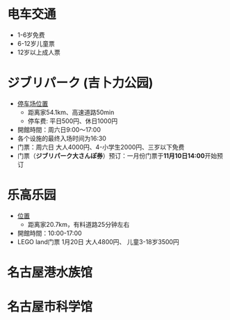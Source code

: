 # 电车交通
- 1-6岁免费
- 6-12岁儿童票
- 12岁以上成人票
  
# ジブリパーク (吉卜力公园)
- [停车场位置](https://maps.app.goo.gl/AmzWBoDAFSM5QP598)
  - 距离家54.1km、高速道路50min
  - 停车费: 平日500円、休日1000円
- 開館時間：周六日9:00～17:00
- 各个设施的最终入场时间为16:30
- 门票：周六日 大人4000円、4-小学生2000円、三岁以下免费
- 门票（**ジブリパーク大さんぽ券**）预订：一月份门票于**11月10日14:00**开始预订
  
# 乐高乐园
- [位置](https://maps.app.goo.gl/4wB22q6sTJD7oBQ96)
  - 距离家20.7km，有料道路25分钟左右
- 開館時間：10:00-17:00
- LEGO land门票 1月20日 大人4800円、 儿童3-18岁3500円
# 名古屋港水族馆
# 名古屋市科学馆
